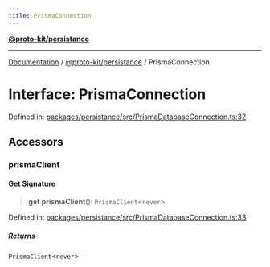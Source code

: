```yaml
---
title: PrismaConnection
---
```


[**@proto-kit/persistance**](../README.md)

***

[Documentation](../../../README.md) / [@proto-kit/persistance](../README.md) / PrismaConnection

# Interface: PrismaConnection

Defined in: [packages/persistance/src/PrismaDatabaseConnection.ts:32](https://github.com/proto-kit/framework/blob/28efa802e3737fc3b77339148b307ef7246f3ef1/packages/persistance/src/PrismaDatabaseConnection.ts#L32)

## Accessors

### prismaClient

#### Get Signature

> **get** **prismaClient**(): `PrismaClient`\<`never`\>

Defined in: [packages/persistance/src/PrismaDatabaseConnection.ts:33](https://github.com/proto-kit/framework/blob/28efa802e3737fc3b77339148b307ef7246f3ef1/packages/persistance/src/PrismaDatabaseConnection.ts#L33)

##### Returns

`PrismaClient`\<`never`\>
